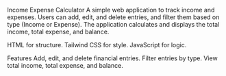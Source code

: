 Income Expense Calculator
A simple web application to track income and expenses.
Users can add, edit, and delete entries, and filter them based on type (Income or Expense). 
The application calculates and displays the total income, total expense, and balance.


HTML for structure.
Tailwind CSS for style.
JavaScript for logic.


Features
Add, edit, and delete financial entries.
Filter entries by type.
View total income, total expense, and balance.
